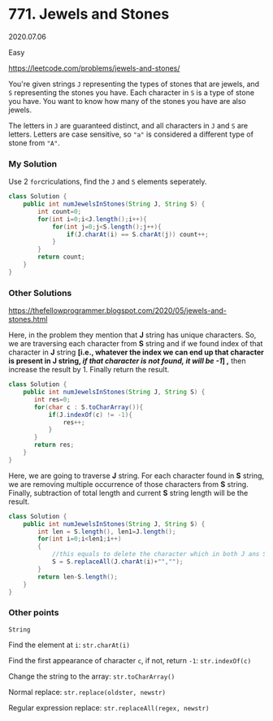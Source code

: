# 771. Jewels and Stones

2020.07.06

Easy

https://leetcode.com/problems/jewels-and-stones/

You're given strings `J` representing the types of stones that are jewels, and `S` representing the stones you have. Each character in `S` is a type of stone you have. You want to know how many of the stones you have are also jewels.

The letters in `J` are guaranteed distinct, and all characters in `J` and `S` are letters. Letters are case sensitive, so `"a"` is considered a different type of stone from `"A"`.

### My Solution

Use 2 `for`criculations, find the `J` and `S` elements seperately.

```java
class Solution {
    public int numJewelsInStones(String J, String S) {
        int count=0;
        for(int i=0;i<J.length();i++){
            for(int j=0;j<S.length();j++){
                if(J.charAt(i) == S.charAt(j)) count++;
            }
        }
        return count;
    }
}
```

### Other Solutions

https://thefellowprogrammer.blogspot.com/2020/05/jewels-and-stones.html

Here, in the problem they mention that **J** string has unique characters. So, we are traversing each character from **S** string and if we found index of that character in **J** string **[i.e., whatever the index we can end up that character is present in J string, *if that character is not found, it will be -1*] ,** then increase the result by 1. Finally return the result.

```java
class Solution {
    public int numJewelsInStones(String J, String S) {
       int res=0;
       for(char c : S.toCharArray()){
           if(J.indexOf(c) != -1){
               res++;
           }
       }
       return res;
    }
}
```

Here, we are going to traverse **J** string. For each character found in **S** string, we are removing multiple occurrence of those characters from **S** string. Finally, subtraction of total length and current **S** string length will be the result.

```java
class Solution {
    public int numJewelsInStones(String J, String S) {
        int len = S.length(), len1=J.length();
        for(int i=0;i<len1;i++)
        {
            //this equals to delete the character which in both J ans S
            S = S.replaceAll(J.charAt(i)+"","");
        }
        return len-S.length();
    }
}
```

### Other points

`String`

Find the element at `i`: `str.charAt(i)`

Find the first appearance of character `c`, if not, return `-1`: `str.indexOf(c)`

Change the string to the array: `str.toCharArray()`

Normal replace: `str.replace(oldster, newstr)`

Regular expression replace: `str.replaceAll(regex, newstr)` 



